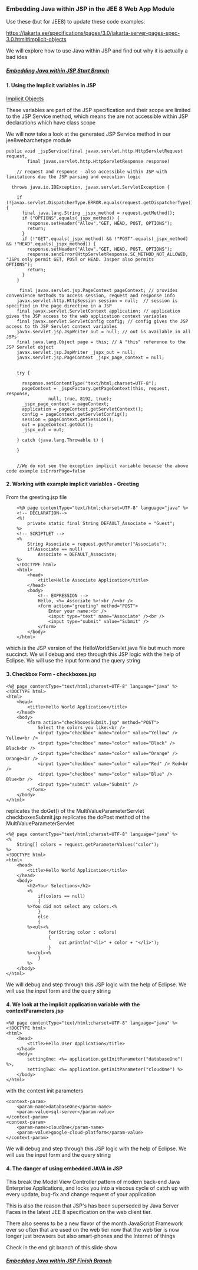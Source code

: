 ### Embedding Java within JSP in the JEE 8 Web App Module

Use these (but for JEE8) to update these code examples:

https://jakarta.ee/specifications/pages/3.0/jakarta-server-pages-spec-3.0.html#implicit-objects


We will explore how to use Java within JSP and find out why it is actually a bad idea

##### [Embedding Java within JSP Start Branch](https://github.com/NicorDesigns/javawebdevcourse/tree/jee8web-embedded-java-start)

#### 1. Using the Implicit variables in JSP 

[Implicit Objects](https://jakarta.ee/specifications/pages/3.0/jakarta-server-pages-spec-3.0.html#implicit-objects)

These variables are part of the JSP specification and their scope are limited to the JSP Service method,
which means the are not accessible within JSP declarations which have class scope

We will now take a look at the generated JSP Service method in our jee8webarchetype module


	public void _jspService(final javax.servlet.http.HttpServletRequest request, 
			final javax.servlet.http.HttpServletResponse response)
			
		// request and response - also accessible within JSP with limitations due the JSP parsing and execution logic 
			
      throws java.io.IOException, javax.servlet.ServletException {

	    if (!javax.servlet.DispatcherType.ERROR.equals(request.getDispatcherType())) {
	      final java.lang.String _jspx_method = request.getMethod();
	      if ("OPTIONS".equals(_jspx_method)) {
	        response.setHeader("Allow","GET, HEAD, POST, OPTIONS");
	        return;
	      }
	      if (!"GET".equals(_jspx_method) && !"POST".equals(_jspx_method) && !"HEAD".equals(_jspx_method)) {
	        response.setHeader("Allow","GET, HEAD, POST, OPTIONS");
	        response.sendError(HttpServletResponse.SC_METHOD_NOT_ALLOWED, "JSPs only permit GET, POST or HEAD. Jasper also permits 			OPTIONS");
	        return;
	      }
	    }

		 final javax.servlet.jsp.PageContext pageContext; // provides convenience methods to access session, request and response info
	    javax.servlet.http.HttpSession session = null;  // session is specified in the page directive in a JSP
	    final javax.servlet.ServletContext application; // application gives the JSP access to the web application context variables
	    final javax.servlet.ServletConfig config; // config gives the JSP access to th JSP Servlet context variables
	    javax.servlet.jsp.JspWriter out = null; // out is available in all JSPs
	    final java.lang.Object page = this; // A "this" reference to the JSP Servlet object
	    javax.servlet.jsp.JspWriter _jspx_out = null;
	    javax.servlet.jsp.PageContext _jspx_page_context = null;
	    

	    try {
	
	      response.setContentType("text/html;charset=UTF-8");
	      pageContext = _jspxFactory.getPageContext(this, request, response,
	      			null, true, 8192, true);
	      _jspx_page_context = pageContext;
	      application = pageContext.getServletContext();
	      config = pageContext.getServletConfig();
	      session = pageContext.getSession();
	      out = pageContext.getOut();
	      _jspx_out = out;
	
	    } catch (java.lang.Throwable t) {
	
	    }
	    
	    
	    //We do not see the exception implicit variable because the above code example isErrorPage=false
  		

		 
#### 2. Working with example implicit variables - Greeting

From the greeting.jsp file

		<%@ page contentType="text/html;charset=UTF-8" language="java" %>
		<!-- DECLARATION-->
		<%!
		    private static final String DEFAULT_Associate = "Guest";
		%>
		<!-- SCRIPTLET -->
		<%
		    String Associate = request.getParameter("Associate");
		    if(Associate == null)
		        Associate = DEFAULT_Associate;
		%>
		<!DOCTYPE html>
		<html>
		    <head>
		        <title>Hello Associate Application</title>
		    </head>
		    <body>
		        <!-- EXPRESSION -->
		        Hello, <%= Associate %>!<br /><br />
		        <form action="greeting" method="POST">
		            Enter your name:<br />
		            <input type="text" name="Associate" /><br />
		            <input type="submit" value="Submit" />
		        </form>
		    </body>
		</html>

which is the JSP version of the HelloWorldServlet.java file but much more succinct.
We will debug and step through this JSP logic with the help of Eclipse.
We will use the input form and the query string
		 
 
#### 3. Checkbox Form - checkboxes.jsp 

    
	<%@ page contentType="text/html;charset=UTF-8" language="java" %>
	<!DOCTYPE html>
	<html>
	    <head>
	        <title>Hello World Application</title>
	    </head>
	    <body>
	        <form action="checkboxesSubmit.jsp" method="POST">
	            Select the colors you like:<br />
	            <input type="checkbox" name="color" value="Yellow" /> Yellow<br />
	            <input type="checkbox" name="color" value="Black" /> Black<br />
	            <input type="checkbox" name="color" value="Orange" /> Orange<br />
	            <input type="checkbox" name="color" value="Red" /> Red<br />
	            <input type="checkbox" name="color" value="Blue" /> Blue<br />
	            <input type="submit" value="Submit" />
	        </form>
	    </body>
	</html>      

replicates the doGet() of the MultiValueParameterServlet
checkboxesSubmit.jsp replicates the doPost method of the MultiValueParameterServlet

	<%@ page contentType="text/html;charset=UTF-8" language="java" %>
	<%
		String[] colors = request.getParameterValues("color");
	%>
	<!DOCTYPE html>
	<html>
	    <head>
	        <title>Hello World Application</title>
	    </head>
	    <body>
	        <h2>Your Selections</h2>
	        <%
	            if(colors == null)
	            {
	        %>You did not select any colors.<%
	            }
	            else
	            {
	        %><ul><%
	                for(String color : colors)
	                {
	                    out.println("<li>" + color + "</li>");
	                }
	        %></ul><%
	            }
	        %>
	    </body>
	</html>

We will debug and step through this JSP logic with the help of Eclipse.
We will use the input form and the query string

#### 4. We look at the implicit application variable with the contextParameters.jsp


	<%@ page contentType="text/html;charset=UTF-8" language="java" %>
	<!DOCTYPE html>
	<html>
	    <head>
	        <title>Hello User Application</title>
	    </head>
	    <body>
	        settingOne: <%= application.getInitParameter("databaseOne") %>,
	        settingTwo: <%= application.getInitParameter("cloudOne") %>
	    </body>
	</html>

with the context init parameters


	<context-param>
        <param-name>databaseOne</param-name>
        <param-value>sql-server</param-value>
    </context-param>
    <context-param>
        <param-name>cloudOne</param-name>
        <param-value>google-cloud-platform</param-value>
    </context-param>
    
We will debug and step through this JSP logic with the help of Eclipse.
We will use the input form and the query string


#### 4. The danger of using embedded JAVA in JSP

This break the Model View Controller pattern of modern back-end Java Enterprise Applications,
and locks you into a viscous cycle of catch up with every update, bug-fix and change request of your application

This is also the reason that JSP's has been superseded by Java Server Faces in the latest JEE 8
specification on the web client tier.

There also seems to be a new flavor of the month JavaScript Framework ever so often that are used
on the web tier now that the web tier is now longer just browsers but also smart-phones and the Internet
of things






Check in the end git branch of this slide show 

##### [Embedding Java within JSP Finish Branch](https://github.com/NicorDesigns/javawebdevcourse/tree/jee8web-embedded-java-finish)

    

